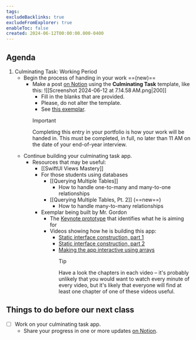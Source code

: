 ```yaml
---
tags:
excludeBacklinks: true
excludeFromExplorer: true
enableToc: false
created: 2024-06-12T00:00:00.000-0400
---
```

## Agenda

1. Culminating Task: Working Period
	- Begin the process of handing in your work ==(new)==
		- Make a post [on Notion](https://notion.so) using the **Culminating Task** template, like this:
		  ![[Screenshot 2024-06-12 at 7.14.58 AM.png|200]]
			- Fill in the blanks that are provided.
			- Please, do not alter the template.
			- See [this exemplar](https://lakefieldcs.notion.site/Culminating-Task-a74824bb7ac44200b3fd620e408bfe3e).
			> [!IMPORTANT]
			> 
			> Completing this entry in your portfolio is how your work will be handed in. This must be completed, in full, no later than 11 AM on the date of your end-of-year interview.
	- Continue building your culminating task app.
		- Resources that may be useful:
			- [[SwiftUI Views Mastery]]
			- For those students using databases
				- [[Querying Multiple Tables]]
					- How to handle one-to-many and many-to-one relationships
				- [[Querying Multiple Tables, Pt. 2]] (==new==)
					- How to handle many-to-many relationships
			- Exemplar being built by Mr. Gordon
				- The [Keynote prototype](https://www.russellgordon.ca/lcs/2023-24/ics3u/App_Prototype_Exemplar.zip) that identifies what he is aiming for
				- Videos showing how he is building this app:
					- [Static interface construction, part 1](https://www.youtube.com/watch?v=82ltYV72fKM)
					- [Static interface construction, part 2 ](https://youtu.be/23HaaW3zld8)
					- [Making the app interactive using arrays ](https://youtu.be/u1DgK1F3sjM)
					  > [!TIP]
					  > 
					  > Have a look the chapters in each video – it's probably unlikely that you would want to watch every minute of every video, but it's likely that everyone will find at least one chapter of one of these videos useful.


## Things to do before our next class
- [ ] Work on your culminating task app.
	- Share your progress in one or more updates [on Notion](https://notion.so).